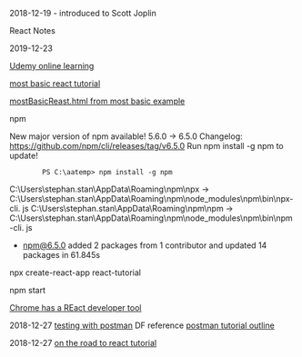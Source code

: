 
2018-12-19 - introduced to Scott Joplin

React Notes

2019-12-23

 [Udemy online learning ](https://www.udemy.com)
 
[most basic react tutorial](https://www.taniarascia.com/getting-started-with-react/)

[mostBasicReast.html from most basic example](https://stephanstan.github.io/examples/mostBasicReact.html)


npm

   New major version of npm available! 5.6.0 -> 6.5.0
Changelog: https://github.com/npm/cli/releases/tag/v6.5.0
            Run npm install -g npm to update!
            
            PS C:\aatemp> npm install -g npm
C:\Users\stephan.stan\AppData\Roaming\npm\npx -> C:\Users\stephan.stan\AppData\Roaming\npm\node_modules\npm\bin\npx-cli.
js
C:\Users\stephan.stan\AppData\Roaming\npm\npm -> C:\Users\stephan.stan\AppData\Roaming\npm\node_modules\npm\bin\npm-cli.
js
+ npm@6.5.0
added 2 packages from 1 contributor and updated 14 packages in 61.845s


npx create-react-app react-tutorial

npm start

[Chrome has a REact developer tool](https://chrome.google.com/webstore/detail/react-developer-tools/fmkadmapgofadopljbjfkapdkoienihi)

2018-12-27
[testing with postman](http://toolsqa.com/postman/api-testing-with-postman/)   DF reference
[postman tutorial outline](http://toolsqa.com/postman-tutorial/)

2018-12-27
[on the road to react tutorial](https://www.robinwieruch.de/the-road-to-learn-react/)
